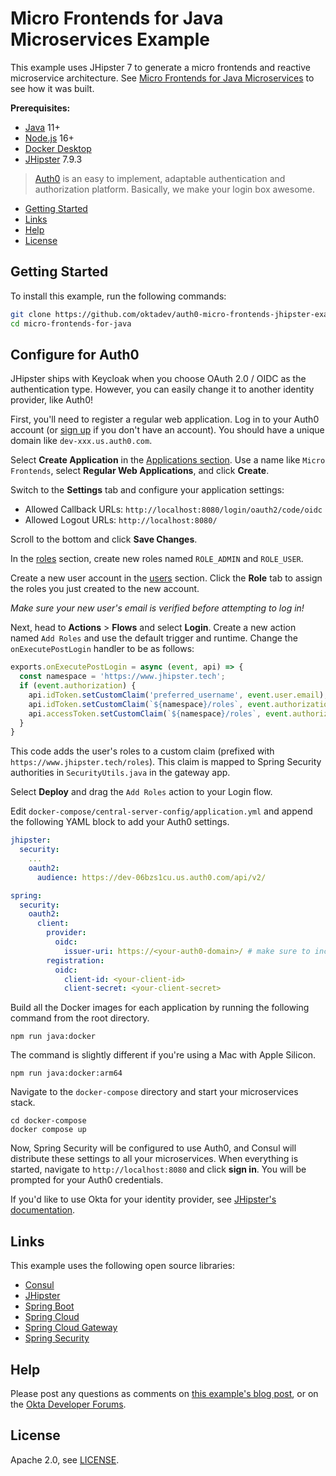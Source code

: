 # Micro Frontends for Java Microservices Example

This example uses JHipster 7 to generate a micro frontends and reactive microservice architecture. See [Micro Frontends for Java Microservices][blog] to see how it was built.

**Prerequisites:** 

- [Java](https://sdkman.io/) 11+
- [Node.js](https://nodejs.com/) 16+
- [Docker Desktop](https://www.docker.com/products/docker-desktop/)
- [JHipster](https://www.jhipster.tech/installation/) 7.9.3

> [Auth0](https://auth0.com) is an easy to implement, adaptable authentication and authorization platform.
Basically, we make your login box awesome.

* [Getting Started](#getting-started)
* [Links](#links)
* [Help](#help)
* [License](#license)

## Getting Started

To install this example, run the following commands:

```bash
git clone https://github.com/oktadev/auth0-micro-frontends-jhipster-example.git micro-frontends-for-java
cd micro-frontends-for-java
```

## Configure for Auth0

JHipster ships with Keycloak when you choose OAuth 2.0 / OIDC as the authentication type. However, you can easily change it to another identity provider, like Auth0!

First, you'll need to register a regular web application. Log in to your Auth0 account (or [sign up](https://auth0.com/signup) if you don't have an account). You should have a unique domain like `dev-xxx.us.auth0.com`.

Select **Create Application** in the [Applications section](https://manage.auth0.com/#/applications). Use a name like `Micro Frontends`, select **Regular Web Applications**, and click **Create**.

Switch to the **Settings** tab and configure your application settings:

- Allowed Callback URLs: `http://localhost:8080/login/oauth2/code/oidc`
- Allowed Logout URLs: `http://localhost:8080/`

Scroll to the bottom and click **Save Changes**.

In the [roles](https://manage.auth0.com/#/roles) section, create new roles named `ROLE_ADMIN` and `ROLE_USER`.

Create a new user account in the [users](https://manage.auth0.com/#/users) section. Click the **Role** tab to assign the roles you just created to the new account.

_Make sure your new user's email is verified before attempting to log in!_

Next, head to **Actions** > **Flows** and select **Login**. Create a new action named `Add Roles` and use the default trigger and runtime. Change the `onExecutePostLogin` handler to be as follows:

```js
exports.onExecutePostLogin = async (event, api) => {
  const namespace = 'https://www.jhipster.tech';
  if (event.authorization) {
    api.idToken.setCustomClaim('preferred_username', event.user.email);
    api.idToken.setCustomClaim(`${namespace}/roles`, event.authorization.roles);
    api.accessToken.setCustomClaim(`${namespace}/roles`, event.authorization.roles);
  }
}
```

This code adds the user's roles to a custom claim (prefixed with `https://www.jhipster.tech/roles`). This claim is mapped to Spring Security authorities in `SecurityUtils.java` in the gateway app.

Select **Deploy** and drag the `Add Roles` action to your Login flow.

Edit `docker-compose/central-server-config/application.yml` and append the following YAML block to add your Auth0 settings.

```yaml
jhipster:
  security:
    ...
    oauth2:
      audience: https://dev-06bzs1cu.us.auth0.com/api/v2/

spring:
  security:
    oauth2:
      client:
        provider:
          oidc:
            issuer-uri: https://<your-auth0-domain>/ # make sure to include the trailing slash!
        registration:
          oidc:
            client-id: <your-client-id>
            client-secret: <your-client-secret>
```

Build all the Docker images for each application by running the following command from the root directory.

```shell
npm run java:docker
```

The command is slightly different if you're using a Mac with Apple Silicon.

```shell
npm run java:docker:arm64
```

Navigate to the `docker-compose` directory and start your microservices stack.

```shell
cd docker-compose
docker compose up
```

Now, Spring Security will be configured to use Auth0, and Consul will distribute these settings to all your microservices. When everything is started, navigate to `http://localhost:8080` and click **sign in**. You will be prompted for your Auth0 credentials.

If you'd like to use Okta for your identity provider, see [JHipster's documentation](https://www.jhipster.tech/security/#okta).

## Links

This example uses the following open source libraries:

* [Consul](https://www.consul.io/)
* [JHipster](https://www.jhipster.tech)
* [Spring Boot](https://spring.io/projects/spring-boot)
* [Spring Cloud](https://spring.io/projects/spring-cloud)
* [Spring Cloud Gateway](https://spring.io/projects/spring-cloud-gateway)
* [Spring Security](https://spring.io/projects/spring-security)

## Help

Please post any questions as comments on [this example's blog post][blog], or on the [Okta Developer Forums](https://devforum.okta.com/).

## License

Apache 2.0, see [LICENSE](LICENSE).

[blog]: https://auth0.com/blog/micro-frontends-for-java-microservices/
